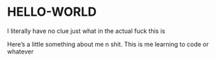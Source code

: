 # HELLO-WORLD
I literally have no clue just what in the actual fuck this is 


Here’s a little something about me n shit. 
This is me learning to code or whatever 
